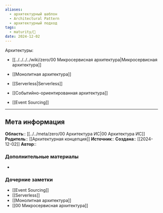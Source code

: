 ```yaml
---
aliases:
  - архитектурный шаблон
  - Architectural Pattern
  - архитектурный подход
tags:
  - maturity/🌱
date: 2024-12-02
---
```

Архитектуры:
- [[../../../../wiki/zero/00 Микросервисная архитектура|Микросервисная архитектура]]
- [[Монолитная архитектура]]
- [[Serverless|Serverless]]
- [[Событийно-ориентированная архитектура]]

- [[Event Sourcing]]
***
## Мета информация
**Область**:: [[../../meta/zero/00 Архитектура ИС|00 Архитектура ИС]]
**Родитель**:: [[Архитектурная концепция]]
**Источник**:: 
**Создана**:: [[2024-12-02]]
**Автор**:: 
### Дополнительные материалы
- 

### Дочерние заметки
<!-- QueryToSerialize: LIST FROM [[]] WHERE contains(Родитель, this.file.link) or contains(parents, this.file.link) -->
<!-- SerializedQuery: LIST FROM [[]] WHERE contains(Родитель, this.file.link) or contains(parents, this.file.link) -->
- [[Event Sourcing]]
- [[Serverless]]
- [[Монолитная архитектура]]
- [[00 Микросервисная архитектура]]
<!-- SerializedQuery END -->

